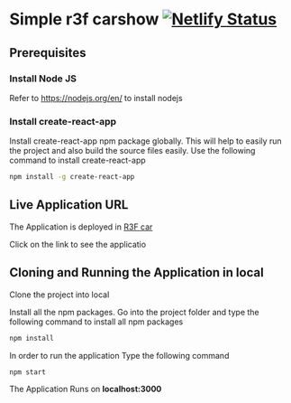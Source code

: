 # Simple r3f carshow [![Netlify Status](https://api.netlify.com/api/v1/badges/167c9ec5-789a-4fcd-b944-1bf98b4dac7d/deploy-status)](https://app.netlify.com/sites/r3f-car-waqas/deploys)

## Prerequisites

### Install Node JS
Refer to https://nodejs.org/en/ to install nodejs

### Install create-react-app
Install create-react-app npm package globally. This will help to easily run the project and also build the source files easily. Use the following command to install create-react-app

```bash
npm install -g create-react-app
```
## Live Application URL

The Application is deployed in [R3F car](https://r3f-car-waqas.netlify.app/)

Click on the link to see the applicatio

## Cloning and Running the Application in local

Clone the project into local

Install all the npm packages. Go into the project folder and type the following command to install all npm packages

```bash
npm install
```

In order to run the application Type the following command

```bash
npm start
```

The Application Runs on **localhost:3000**
